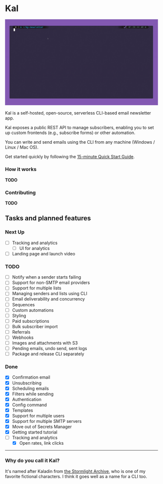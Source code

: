 # Kal

![Kal CLI Demo Animation](./kal-demo.gif)

Kal is a self-hosted, open-source, serverless CLI-based email newsletter app.

Kal exposes a public REST API to manage subscribers, enabling you to set up custom frontends (e.g., subscribe forms) or other automation.

You can write and send emails using the CLI from any machine (Windows / Linux / Mac OS).

Get started quickly by following the [15-minute Quick Start Guide](https://tanay.xyz/posts/launch-your-email-newsletter-with-kal).

### How it works

**TODO**

### Contributing

**TODO**

## Tasks and planned features

### Next Up

- [ ] Tracking and analytics
    - [ ] UI for analytics
- [ ] Landing page and launch video

### TODO

- [ ] Notify when a sender starts failing
- [ ] Support for non-SMTP email providers
- [ ] Support for multiple lists
- [ ] Managing senders and lists using CLI
- [ ] Email deliverability and concurrency
- [ ] Sequences
- [ ] Custom automations
- [ ] Styling
- [ ] Paid subscriptions
- [ ] Bulk subscriber import
- [ ] Referrals
- [ ] Webhooks
- [ ] Images and attachments with S3
- [ ] Pending emails, undo send, sent logs
- [ ] Package and release CLI separately

### Done

- [x] Confirmation email
- [x] Unsubscribing
- [x] Scheduling emails
- [x] Filters while sending
- [x] Authentication
- [x] Config command
- [x] Templates
- [x] Support for multiple users
- [x] Support for multiple SMTP servers
- [x] Move out of Secrets Manager
- [x] Getting started tutorial
- [ ] Tracking and analytics
    - [x] Open rates, link clicks

---

### Why do you call it Kal?

It's named after Kaladin from [the Stormlight Archive](https://www.goodreads.com/series/49075-the-stormlight-archive),
who is one of my favorite fictional characters.
I think it goes well as a name for a CLI too.
